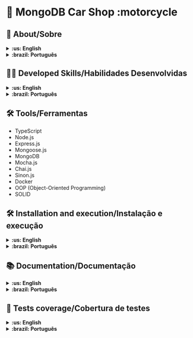 # :red_car: MongoDB Car Shop :motorcycle

## :page_with_curl: About/Sobre

<details>
  <summary markdown="span"><strong>:us: English</strong></summary><br />

MongoDB, Node.js, Express.js, TypeScript, OOP (Object-Oriented Programming) and SOLID project developed by [Raphael Martins](https://www.linkedin.com/in/raphaelameidamartins/) at the end of Unit 30 ([Back-end Development Module](https://github.com/raphaelalmeidamartins/trybe_exercicios/tree/main/3_Desenvolvimento-Back-end)) of Trybe's Web Development course. I was approved with 100% of the mandatory and optional requirements met.

We had to develop a RESTful API for a Car shop using OOP (Object-Oriented Programming) and SOLID principles with a MongoDB database. We also had to implement unit tests.
<br />

</details>

<details>
  <summary markdown="span"><strong>:brazil: Português</strong></summary><br />

Projeto de MongoDB, Node.js, Express.js, TypeScript, POO (Programação Orientada a Objetos) e SOLID desenvolvido por [Gustavo da SIlva](https://www.linkedin.com/in/gustavocdn/) ao final do Bloco 30 ([Módulo Desenvolvimento Back-end](https://github.com/raphaelalmeidamartins/trybe_exercicios/tree/main/3_Desenvolvimento-Back-end)) do curso de Desenvolvimento Web da Trybe. Fui aprovado com 100% dos requisitos obrigatórios e opcionais atingidos.

Tivemos que desenvolver uma API RESTful para uma loja de veículos utilizando POO (Programação Orientada a Objetos) e princípios de SOLID com um banco de dados MongoDB. Também tivemos que implementar testes unitários.
<br />

</details>

## :man_technologist: Developed Skills/Habilidades Desenvolvidas

<details>
  <summary markdown="span"><strong>:us: English</strong></summary><br />

- Create classes
- Define types and interfaces
- Use OOP concepts such as Abstraction, Encapsulation, Inheritance, Composition and Polymorfism
- Use SOLID principles, such as Single Responsability, Open/Closed, Dependency Inversion, Substitution (Liskov) and Interface Segregation
- Develop a Express.js application with TypeScript
- Use a MongoDB database
- Use Mongoose.js with TypeScript
- Create a RESTful API
- Implement unit tests
  <br />

</details>

<details>
  <summary markdown="span"><strong>:brazil: Português</strong></summary><br />

- Criar classes
- Definir types e interfaces
- Utilizar conceitos de POO como: Abstração, Encapsulamento, Herança, Composição e Polimorfismo
- Utilizar princípios de SOLID como: Responsabilidade Única, Aberto/Fechado, Inversão de dependência, Substituição de Liskov e Segragação de Interfaces
- Desenvolver uma aplicação Express.js com TypeScript
- Utilizar um banco de dados MongoDB
- Utilizar o Mongoose.js com TypeScript
- Criar uma API RESTful
- Implementar testes unitários
  <br />

</details>

## :hammer_and_wrench: Tools/Ferramentas

- TypeScript
- Node.js
- Express.js
- Mongoose.js
- MongoDB
- Mocha.js
- Chai.js
- Sinon.js
- Docker
- OOP (Object-Oriented Programming)
- SOLID

## :hammer_and_wrench: Installation and execution/Instalação e execução

<details>
  <summary markdown="span"><strong>:us: English</strong></summary><br />

To run this application you need to have **Git**, **Docker** and **Docker Compose** installed on your machine. Docker Compose needs to be at **1.29** version or superior.

### 1 - Clone the repository and enter the application folder

```sh
git clone git@github.com:raphaelalmeidamartins/mongodb-car-shop.git && cd mongodb-car-shop
```

### 2 - Run the containers by running the command below in the application folder

```sh
docker-compose up -d --buid
```

### 3 - Access the documentation and make requests to the server running on the port 3001

Access the route <http://localhost:3001/docs> to see documentation and try the API. If you prefer, you can use a HTTP requests client of your choice (Insomnia, Thunder Client, etc) to make requests.

<br />
</details>

<details>
  <summary markdown="span"><strong>:brazil: Português</strong></summary><br />

Para rodar está aplicação é necessário ter **Git**, **Docker** e o **Docker Compose** instalados no seu computador. O Docker Compose precisa estar na versão **1.29** ou superior.

### 1 - Clone o repositório e entre na pasta da aplicação

```sh
git clone git@github.com:GusttavoCDN/mongo-car-shop-api.git && cd mongo-car-shop-api
```

### 2 - Rode os containers executando o comando abaixo na pasta raiz da aplicação

```sh
docker-compose up -d
```

### 3 - Acesse a documentação e faça requisições para o servidor aberto na porta 3001

Acesse a rota <http://localhost:3001/docs> para acessar a documentação e testar a API. Se preferir, utilize um cliente de requisições HTTP de sua preferência (Insomnia, Thunder Client, etc) para fazer as requisições.
<br />

</details>

## :books: Documentation/Documentação

<details>
  <summary markdown="span"><strong>:us: English</strong></summary><br />

With the application running, enter the <http://localhost:3001/docs> route on your browser to see documentation.
<br />

</details>

<details>
  <summary markdown="span"><strong>:brazil: Português</strong></summary><br />

Com a aplicação em execução, acesse a rota <http://localhost:3001/docs> no navegador para ver a documentação.
<br />

</details>

## :test_tube: Tests coverage/Cobertura de testes

<details>
  <summary markdown="span"><strong>:us: English</strong></summary><br />

Run the following command in the root directory of the project to check the tests coverage:

```sh
npm run test:coverage
```

<!-- ![Tests coverage](./test-coverage.png) -->
<br />

</details>

<details>
  <summary markdown="span"><strong>:brazil: Português</strong></summary><br />

Execute o comando abaixo no diretório raiz do projeto para verificar a cobertura de testes.

```sh
npm run test:coverage
```

<!-- ![Cobertura dos testes](./test-coverage.png) -->
<br />

</details>

<!-- ## :trophy: Grade/Nota

![My grade of the project - Minha nota no projeto](./nota.png) -->
